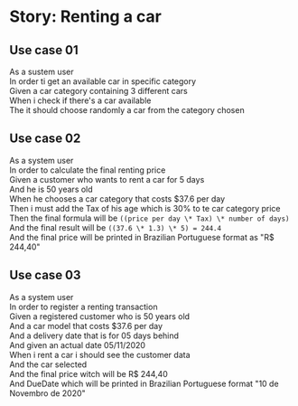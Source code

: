 # Story: Renting a car

## Use case 01

As a sustem user  
In order ti get an available car in specific category  
Given a car category containing 3 different cars  
When i check if there's a car available  
The it should choose randomly a car from the category chosen  
  
## Use case 02  
  
As a system user  
In order to calculate the final renting price  
Given a customer who wants to rent a car for 5 days  
And he is 50 years old  
When he chooses a car category that costs \$37.6 per day  
Then i must add the Tax of his age which is 30% to te car category price  
Then the final formula will be `((price per day \* Tax) \* number of days)`  
And the final result will be `((37.6 \* 1.3) \* 5) = 244.4`  
And the final price will be printed in Brazilian Portuguese format as "R$ 244,40"  
  
## Use case 03
  
As a system user  
In order to register a renting transaction  
Given a registered customer who is 50 years old  
And a car model that costs \$37.6 per day  
And a delivery date that is for 05 days behind  
And given an actual date 05/11/2020  
When i rent a car i should see the customer data  
And the car selected  
And the final price witch will be R$ 244,40  
And DueDate which will be printed in Brazilian Portuguese format "10 de Novembro de   2020"
